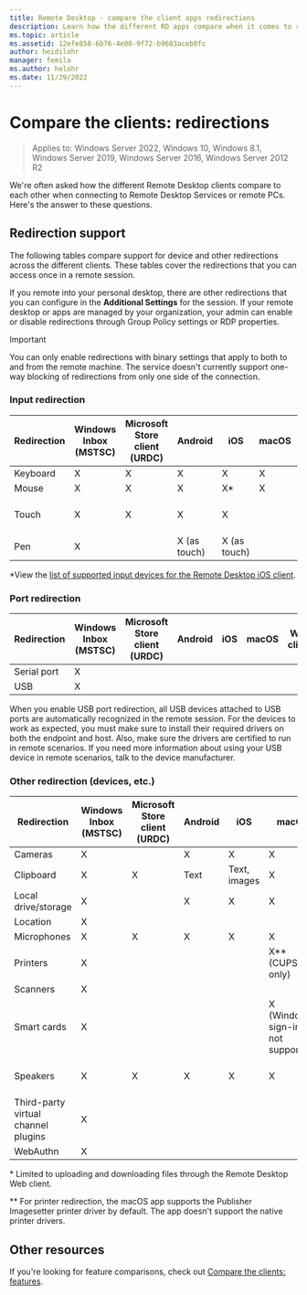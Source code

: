```yaml
---
title: Remote Desktop - compare the client apps redirections
description: Learn how the different RD apps compare when it comes to redirections.
ms.topic: article
ms.assetid: 12efe858-6b76-4e08-9f72-b9603aceb0fc
author: heidilohr
manager: femila
ms.author: helohr
ms.date: 11/29/2022
---
```


# Compare the clients: redirections

>Applies to: Windows Server 2022, Windows 10, Windows 8.1, Windows Server 2019, Windows Server 2016, Windows Server 2012 R2

We're often asked how the different Remote Desktop clients compare to each other when connecting to Remote Desktop Services or remote PCs. Here's the answer to these questions.

## Redirection support

The following tables compare support for device and other redirections across the different clients. These tables cover the redirections that you can access once in a remote session.

If you remote into your personal desktop, there are other redirections that you can configure in the **Additional Settings** for the session. If your remote desktop or apps are managed by your organization, your admin can enable or disable redirections through Group Policy settings or RDP properties.

>[!IMPORTANT]
>You can only enable redirections with binary settings that apply to both to and from the remote machine. The service doesn't currently support one-way blocking of redirections from only one side of the connection.

### Input redirection

| Redirection | Windows Inbox</br>(MSTSC) | Microsoft Store client</br>(URDC) | Android | iOS | macOS | Web client    |
|-------------|---------------------------|---------------|---------|-----|-------|---------------|
| Keyboard    | X                         | X             | X       | X   | X     | X             |
| Mouse       | X                         | X             | X       | X\* | X     | X             |
| Touch       | X                         | X             | X       | X   |       | X (except IE) |
| Pen         | X                         |               | X (as touch) |  X (as touch)  |       |               |

*View the [list of supported input devices for the Remote Desktop iOS client](remote-desktop-ios.md#supported-input-devices).

### Port redirection

| Redirection | Windows Inbox</br>(MSTSC) | Microsoft Store client</br>(URDC) | Android | iOS | macOS | Web client |
|-------------|---------------------------|---------------|---------|-----|-------|------------|
| Serial port | X                         |               |         |     |       |            |
| USB         | X                         |               |         |     |       |            |

When you enable USB port redirection, all USB devices attached to USB ports are automatically recognized in the remote session. For the devices to work as expected, you must make sure to install their required drivers on both the endpoint and host. Also, make sure the drivers are certified to run in remote scenarios. If you need more information about using your USB device in remote scenarios, talk to the device manufacturer.

### Other redirection (devices, etc.)

| Redirection         | Windows Inbox</br>(MSTSC) | Microsoft Store client</br>(URDC) | Android | iOS         | macOS                           | Web client    |
|---------------------|---------------------------|---------------|---------|--------------|---------------------------------|---------------|
| Cameras             | X                         |               |  X       |   X          | X                               |               |
| Clipboard           | X                         | X             | Text    | Text, images | X                               | Text          |
| Local drive/storage | X                         |               | X       | X            | X                               |  X\*             |
| Location            | X                         |               |         |              |                                 |               |
| Microphones         | X                         | X             | X       |  X           | X                               | X             |
| Printers            | X                         |               |         |              | X\*\* (CUPS only)                   | PDF print     |
| Scanners            | X                         |               |         |              |                                 |               |
| Smart cards         | X                         |               |         |              | X (Windows sign-in not supported) |               |
| Speakers            | X                         | X             | X       | X            | X                               | X (except IE) |
| Third-party virtual channel plugins | X         |               |         |              |                                 |               |
| WebAuthn            | X                         |               |         |              |                                 |               |

\* Limited to uploading and downloading files through the Remote Desktop Web client.

\*\* For printer redirection, the macOS app supports the Publisher Imagesetter printer driver by default. The app doesn't support the native printer drivers.

## Other resources

If you're looking for feature comparisons, check out [Compare the clients: features](remote-desktop-features.md).

